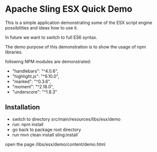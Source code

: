 <!--
/*
 * Licensed to the Apache Software Foundation (ASF) under one or more
 * contributor license agreements.  See the NOTICE file distributed with
 * this work for additional information regarding copyright ownership.
 * The ASF licenses this file to You under the Apache License, Version 2.0
 * (the "License"); you may not use this file except in compliance with
 * the License.  You may obtain a copy of the License at
 *
 *      http://www.apache.org/licenses/LICENSE-2.0
 *
 * Unless required by applicable law or agreed to in writing, software
 * distributed under the License is distributed on an "AS IS" BASIS,
 * WITHOUT WARRANTIES OR CONDITIONS OF ANY KIND, either express or implied.
 * See the License for the specific language governing permissions and
 * limitations under the License.
 */
-->
# Apache Sling ESX Quick Demo

This is a simple application demonstrating some of the ESX script engine possibilities and ideas how to use it.

In future we want to switch to full ES6 syntax.


The demo purpose of this demonstration is to show the usage of npm libraries.

following NPM modules are demonstrated:
- "handlebars": "^4.0.6",
- "highlight.js": "^9.10.0",
- "marked": "^0.3.6",
- "moment": "^2.18.0",
- "underscore": "^1.8.3"

## Installation

- switch to directory src/main/resources/libs/esx/demo
- run: npm install
- go back to package root directory
- run mvn clean install sling:install´

open the page /libs/esx/demo/content/demo.html
